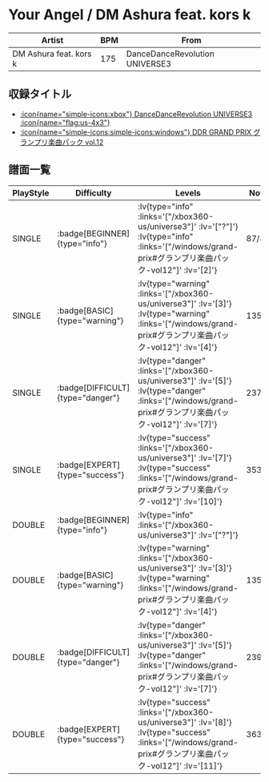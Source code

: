 # Your Angel / DM Ashura feat. kors k

|Artist|BPM|From|
|------|---|----|
|DM Ashura feat. kors k|175|DanceDanceRevolution UNIVERSE3|

## 収録タイトル

- [ :icon{name="simple-icons:xbox"} DanceDanceRevolution UNIVERSE3 :icon{name="flag:us-4x3"} ](/xbox360-us/universe3)
- [ :icon{name="simple-icons:simple-icons:windows"} DDR GRAND PRIX グランプリ楽曲パック vol.12](/windows/grand-prix#グランプリ楽曲パック-vol12)

## 譜面一覧

|PlayStyle|Difficulty|Levels|Notes|Movie|
|---------|----------|------|-----|-----|
|SINGLE| :badge[BEGINNER]{type="info"} | :lv{type="info" :links='["/xbox360-us/universe3"]' :lv='["?"]'}  :lv{type="info" :links='["/windows/grand-prix#グランプリ楽曲パック-vol12"]' :lv='[2]'} |87/8||
|SINGLE| :badge[BASIC]{type="warning"} | :lv{type="warning" :links='["/xbox360-us/universe3"]' :lv='[3]'}  :lv{type="warning" :links='["/windows/grand-prix#グランプリ楽曲パック-vol12"]' :lv='[4]'} |135/14||
|SINGLE| :badge[DIFFICULT]{type="danger"} | :lv{type="danger" :links='["/xbox360-us/universe3"]' :lv='[5]'}  :lv{type="danger" :links='["/windows/grand-prix#グランプリ楽曲パック-vol12"]' :lv='[7]'} |237/4||
|SINGLE| :badge[EXPERT]{type="success"} | :lv{type="success" :links='["/xbox360-us/universe3"]' :lv='[7]'}  :lv{type="success" :links='["/windows/grand-prix#グランプリ楽曲パック-vol12"]' :lv='[10]'} |353/16||
|DOUBLE| :badge[BEGINNER]{type="info"} | :lv{type="info" :links='["/xbox360-us/universe3"]' :lv='["?"]'} |||
|DOUBLE| :badge[BASIC]{type="warning"} | :lv{type="warning" :links='["/xbox360-us/universe3"]' :lv='[3]'}  :lv{type="warning" :links='["/windows/grand-prix#グランプリ楽曲パック-vol12"]' :lv='[4]'} |135/14||
|DOUBLE| :badge[DIFFICULT]{type="danger"} | :lv{type="danger" :links='["/xbox360-us/universe3"]' :lv='[5]'}  :lv{type="danger" :links='["/windows/grand-prix#グランプリ楽曲パック-vol12"]' :lv='[7]'} |239/5||
|DOUBLE| :badge[EXPERT]{type="success"} | :lv{type="success" :links='["/xbox360-us/universe3"]' :lv='[8]'}  :lv{type="success" :links='["/windows/grand-prix#グランプリ楽曲パック-vol12"]' :lv='[11]'} |363/8||
